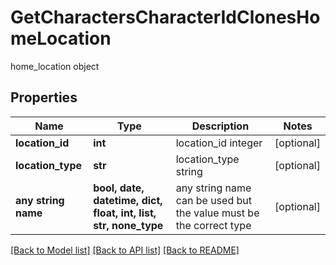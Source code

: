 # GetCharactersCharacterIdClonesHomeLocation

home_location object

## Properties
Name | Type | Description | Notes
------------ | ------------- | ------------- | -------------
**location_id** | **int** | location_id integer | [optional] 
**location_type** | **str** | location_type string | [optional] 
**any string name** | **bool, date, datetime, dict, float, int, list, str, none_type** | any string name can be used but the value must be the correct type | [optional]

[[Back to Model list]](../README.md#documentation-for-models) [[Back to API list]](../README.md#documentation-for-api-endpoints) [[Back to README]](../README.md)


